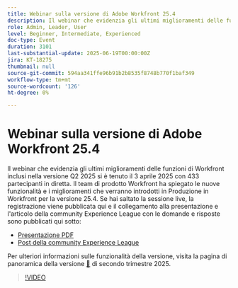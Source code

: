 ```yaml
---
title: Webinar sulla versione di Adobe Workfront 25.4
description: Il webinar che evidenzia gli ultimi miglioramenti delle funzioni di Workfront inclusi nella versione Q2 2025 si è tenuto il 3 aprile 2025 con 433 partecipanti in diretta.
role: Admin, Leader, User
level: Beginner, Intermediate, Experienced
doc-type: Event
duration: 3101
last-substantial-update: 2025-06-19T00:00:00Z
jira: KT-18275
thumbnail: null
source-git-commit: 594aa341ffe96b91b2b8535f8748b770f1baf349
workflow-type: tm+mt
source-wordcount: '126'
ht-degree: 0%

---
```


# Webinar sulla versione di Adobe Workfront 25.4

Il webinar che evidenzia gli ultimi miglioramenti delle funzioni di Workfront inclusi nella versione Q2 2025 si è tenuto il 3 aprile 2025 con 433 partecipanti in diretta. Il team di prodotto Workfront ha spiegato le nuove funzionalità e i miglioramenti che verranno introdotti in Produzione in Workfront per la versione 25.4. Se hai saltato la sessione live, la registrazione viene pubblicata qui e il collegamento alla presentazione e l&#39;articolo della community Experience League con le domande e risposte sono pubblicati qui sotto:

* [Presentazione PDF](https://workfront-experience.s3.us-west-2.amazonaws.com/Training/Guides/Customer+Success+at+Scale/040325+-+25.4+Second+Quarter+2025+Release+Webinar.pdf)
* [Post della community Experience League](https://experienceleaguecommunities.adobe.com/t5/workfront-discussions/event-follow-up-adobe-workfront-second-quarter-2025-release/td-p/746716)

Per ulteriori informazioni sulle funzionalità della versione, visita la pagina di panoramica della versione [&#128279;](https://experienceleague.adobe.com/it/docs/workfront/using/product-announcements/product-releases/release-25-q2/25-q2-release-overview) di secondo trimestre 2025.


>[!VIDEO](https://video.tv.adobe.com/v/3463798/?learn=on&enablevpops)
